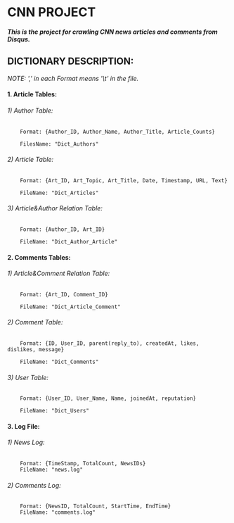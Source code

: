 # CNN PROJECT

**_This is the project for crawling CNN news articles and comments from Disqus._**


## DICTIONARY DESCRIPTION:

*NOTE: ',' in each Format means '\t' in the file.*

#### 1. Article Tables:

###### 1) Author Table:

        Format: {Author_ID, Author_Name, Author_Title, Article_Counts}

        FilesName: "Dict_Authors"

###### 2) Article Table:

        Format: {Art_ID, Art_Topic, Art_Title, Date, Timestamp, URL, Text}

        FileName: "Dict_Articles"

###### 3) Article&Author Relation Table:

        Format: {Author_ID, Art_ID}

        FileName: "Dict_Author_Article"

#### 2. Comments Tables:

###### 1) Article&Comment Relation Table:

        Format: {Art_ID, Comment_ID}

        FileName: "Dict_Article_Comment"

###### 2) Comment Table:

        Format: {ID, User_ID, parent(reply_to), createdAt, likes, dislikes, message}

        FileName: "Dict_Comments"

###### 3) User Table:

        Format: {User_ID, User_Name, Name, joinedAt, reputation}

        FileName: "Dict_Users"


#### 3. Log File:

###### 1) News Log:
        Format: {TimeStamp, TotalCount, NewsIDs}
        FileName: "news.log"

###### 2) Comments Log:
        Format: {NewsID, TotalCount, StartTime, EndTime}
        FileName: "comments.log"

